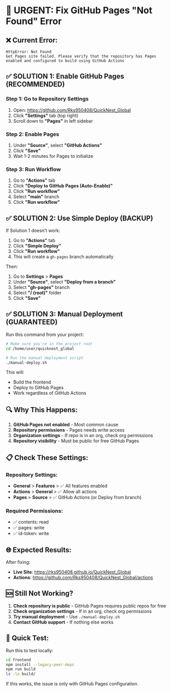 # 🚨 URGENT: Fix GitHub Pages "Not Found" Error

## ❌ Current Error:
```
HttpError: Not Found
Get Pages site failed. Please verify that the repository has Pages enabled and configured to build using GitHub Actions
```

## ✅ SOLUTION 1: Enable GitHub Pages (RECOMMENDED)

### Step 1: Go to Repository Settings
1. Open: https://github.com/Rks950408/QuickNest_Global
2. Click **"Settings"** tab (top right)
3. Scroll down to **"Pages"** in left sidebar

### Step 2: Enable Pages
1. Under **"Source"**, select **"GitHub Actions"**
2. Click **"Save"**
3. Wait 1-2 minutes for Pages to initialize

### Step 3: Run Workflow
1. Go to **"Actions"** tab
2. Click **"Deploy to GitHub Pages (Auto-Enable)"**
3. Click **"Run workflow"**
4. Select **"main"** branch
5. Click **"Run workflow"**

## ✅ SOLUTION 2: Use Simple Deploy (BACKUP)

If Solution 1 doesn't work:

1. Go to **"Actions"** tab
2. Click **"Simple Deploy"**
3. Click **"Run workflow"**
4. This will create a `gh-pages` branch automatically

Then:
1. Go to **Settings** > **Pages**
2. Under **"Source"**, select **"Deploy from a branch"**
3. Select **"gh-pages"** branch
4. Select **"/ (root)"** folder
5. Click **"Save"**

## ✅ SOLUTION 3: Manual Deployment (GUARANTEED)

Run this command from your project:

```bash
# Make sure you're in the project root
cd /home/user/quicknest_global

# Run the manual deployment script
./manual-deploy.sh
```

This will:
- Build the frontend
- Deploy to GitHub Pages
- Work regardless of GitHub Actions

## 🔍 Why This Happens:

1. **GitHub Pages not enabled** - Most common cause
2. **Repository permissions** - Pages needs write access
3. **Organization settings** - If repo is in an org, check org permissions
4. **Repository visibility** - Must be public for free GitHub Pages

## 📋 Check These Settings:

### Repository Settings:
- **General** > **Features** > ✅ All features enabled
- **Actions** > **General** > ✅ Allow all actions
- **Pages** > **Source** > ✅ GitHub Actions (or Deploy from branch)

### Required Permissions:
- ✅ contents: read
- ✅ pages: write
- ✅ id-token: write

## 🌐 Expected Results:

After fixing:
- **Live Site**: https://rks950408.github.io/QuickNest_Global
- **Actions**: https://github.com/Rks950408/QuickNest_Global/actions

## 🆘 Still Not Working?

1. **Check repository is public** - GitHub Pages requires public repos for free
2. **Check organization settings** - If in an org, check org permissions
3. **Try manual deployment** - Use `./manual-deploy.sh`
4. **Contact GitHub support** - If nothing else works

## 🚀 Quick Test:

Run this to test locally:
```bash
cd frontend
npm install --legacy-peer-deps
npm run build
ls -la build/
```

If this works, the issue is only with GitHub Pages configuration.
